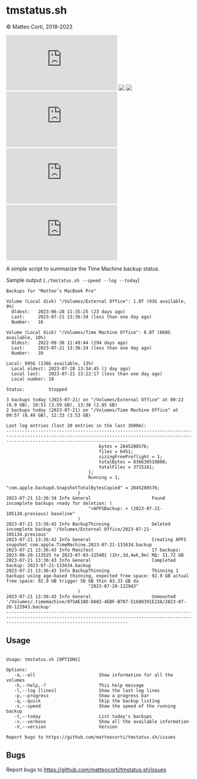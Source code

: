 
# tmstatus.sh

&copy; Matteo Corti, 2018-2023

![](https://img.shields.io/github/v/release/matteocorti/tmstatus.sh)&nbsp;![](https://img.shields.io/github/downloads/matteocorti/tmstatus.sh/latest/total)&nbsp;![](https://img.shields.io/github/downloads/matteocorti/tmstatus.sh/total)&nbsp;![](https://img.shields.io/github/license/matteocorti/tmstatus.sh)&nbsp;![](https://img.shields.io/github/stars/matteocorti/tmstatus.sh)&nbsp;![](https://img.shields.io/github/forks/matteocorti/tmstatus.sh)

A simple script to summarize the Time Machine backup status.

Sample output (```./tmstatus.sh --speed --log --today```)

```text
Backups for "Matteo’s MacBook Pro"

Volume (Local disk) "/Volumes/External Office": 1.0T (93G available, 9%)
  Oldest:	2023-06-28 11:35:25 (23 days ago)
  Last:		2023-07-21 13:36:34 (less than one day ago)
  Number:	16

Volume (Local disk) "/Volumes/Time Machine Office": 6.0T (660G available, 10%)
  Oldest:	2022-09-30 11:49:44 (294 days ago)
  Last:		2023-07-21 13:36:34 (less than one day ago)
  Number:	39

Local: 995G (138G available, 13%)
  Local oldest:	2023-07-20 13:34:45 (1 day ago)
  Local last:	2023-07-21 13:22:17 (less than one day ago)
  Local number:	10

Status:         Stopped

3 backups today (2023-07-21) on "/Volumes/External Office" at 09:22 (6.9 GB), 10:51 (3.59 GB), 13:36 (2.85 GB)
2 backups today (2023-07-21) on "/Volumes/Time Machine Office" at 09:57 (8.49 GB), 12:33 (3.53 GB)

Last log entries (last 20 entries in the last 3600m):
------------------------------------------------------------------------------------------------------------------------------------------------------------------------------------------
                                   bytes = 2845208576;
                                   files = 6451;
                                   sizingFreePreflight = 1;
                                   totalBytes = 836630519808;
                                   totalFiles = 3715161;
                               };
                               Running = 1;
                               "com.apple.backupd.SnapshotTotalBytesCopied" = 2845208576;
                           }
2023-07-21 13:36:34 Info General                       Found incomplete backups ready for deletion: (
                               "<APFSBackup: > (2023-07-21-105134.previous) baseline"
                           )
2023-07-21 13:36:42 Info BackupThinning                Deleted incomplete backup '/Volumes/External Office/2023-07-21-105134.previous'
2023-07-21 13:36:42 Info General                       Creating APFS snapshot com.apple.TimeMachine.2023-07-21-133634.backup
2023-07-21 13:36:43 Info Manifest                      17 backups: 2023-06-28-113525 to 2023-07-03-125401 (1hr,3d,4wk,9m) MΔ: 11.72 GB
2023-07-21 13:36:43 Info General                       Completed backup: 2023-07-21-133634.backup
2023-07-21 13:36:43 Info BackupThinning                Thinning 1 backups using age-based thinning, expected free space: 92.9 GB actual free space: 92.9 GB trigger 50 GB thin 83.33 GB da
                               "2023-07-20-122943"
                           )
2023-07-21 13:36:43 Info General                       Unmounted '/Volumes/.timemachine/975AE10D-DA02-4EBF-B707-51680391E23A/2023-07-20-122943.backup'
------------------------------------------------------------------------------------------------------------------------------------------------------------------------------------------

```

## Usage

```text

Usage: tmstatus.sh [OPTIONS]

Options:
   -a,--all                        Show information for all the volumes
   -h,--help,-?                    This help message
   -l,--log [lines]                Show the last log lines
   -p,--progress                   Show a progress bar
   -q,--quick                      Skip the backup listing
   -s,--speed                      Show the speed of the running backup
   -t,--today                      List today's backups
   -v,--verbose                    Show all the available information
   -V,--version                    Version

Report bugs to https://github.com/matteocorti/tmstatus.sh/issues
```

## Bugs

Report bugs to https://github.com/matteocorti/tmstatus.sh/issues
